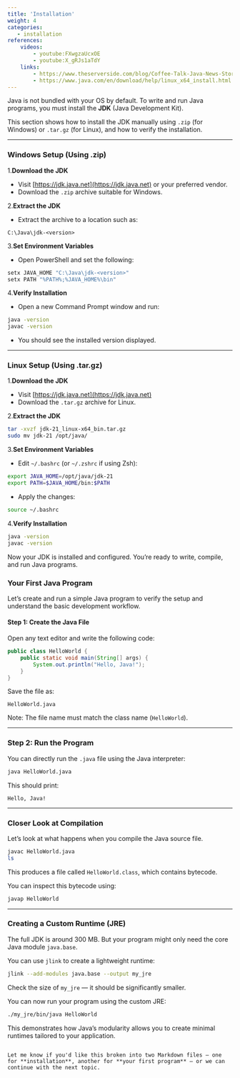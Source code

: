 ```yaml
---
title: 'Installation'
weight: 4
categories:
   - installation
references:
    videos:
        - youtube:FXwgzaUcxOE
        - youtube:X_gRJs1aTdY
    links:
        - https://www.theserverside.com/blog/Coffee-Talk-Java-News-Stories-and-Opinions/How-to-install-Java-21
        - https://www.java.com/en/download/help/linux_x64_install.html
---
```


Java is not bundled with your OS by default. To write and run Java programs, you must install the **JDK** (Java Development Kit).

This section shows how to install the JDK manually using `.zip` (for Windows) or `.tar.gz` (for Linux), and how to verify the installation.

---

### Windows Setup (Using .zip)

1.**Download the JDK**

   - Visit [https://jdk.java.net](https://jdk.java.net) or your preferred vendor.
   - Download the `.zip` archive suitable for Windows.


2.**Extract the JDK**
   
   - Extract the archive to a location such as:

   ```
   C:\Java\jdk-<version>
   ```

3.**Set Environment Variables**

   - Open PowerShell and set the following:

   ```powershell
   setx JAVA_HOME "C:\Java\jdk-<version>"
   setx PATH "%PATH%;%JAVA_HOME%\bin"
   ```

4.**Verify Installation**

   - Open a new Command Prompt window and run:

   ```cmd
   java -version
   javac -version
   ```

   - You should see the installed version displayed.

---

### Linux Setup (Using .tar.gz)

1.**Download the JDK**

   - Visit [https://jdk.java.net](https://jdk.java.net)
   - Download the `.tar.gz` archive for Linux.

2.**Extract the JDK**

   ```bash
   tar -xvzf jdk-21_linux-x64_bin.tar.gz
   sudo mv jdk-21 /opt/java/
   ```

3.**Set Environment Variables**

   * Edit `~/.bashrc` (or `~/.zshrc` if using Zsh):

   ```bash
   export JAVA_HOME=/opt/java/jdk-21
   export PATH=$JAVA_HOME/bin:$PATH
   ```

   * Apply the changes:

   ```bash
   source ~/.bashrc
   ```

4.**Verify Installation**

   ```bash
   java -version
   javac -version
   ```


Now your JDK is installed and configured. You’re ready to write, compile, and run Java programs.


### Your First Java Program

Let’s create and run a simple Java program to verify the setup and understand the basic development workflow.

#### Step 1: Create the Java File

Open any text editor and write the following code:

```java
public class HelloWorld {
    public static void main(String[] args) {
        System.out.println("Hello, Java!");
    }
}
```

Save the file as:

```
HelloWorld.java
```

Note: The file name must match the class name (`HelloWorld`).

---

### Step 2: Run the Program

You can directly run the `.java` file using the Java interpreter:

```bash
java HelloWorld.java
```

This should print:

```
Hello, Java!
```

---

### Closer Look at Compilation

Let’s look at what happens when you compile the Java source file.

```bash
javac HelloWorld.java
ls
```

This produces a file called `HelloWorld.class`, which contains bytecode.

You can inspect this bytecode using:

```bash
javap HelloWorld
```

---

### Creating a Custom Runtime (JRE)

The full JDK is around 300 MB. But your program might only need the core Java module `java.base`.

You can use `jlink` to create a lightweight runtime:

```bash
jlink --add-modules java.base --output my_jre
```

Check the size of `my_jre` — it should be significantly smaller.

You can now run your program using the custom JRE:

```bash
./my_jre/bin/java HelloWorld
```

This demonstrates how Java’s modularity allows you to create minimal runtimes tailored to your application.

```

Let me know if you'd like this broken into two Markdown files — one for **installation**, another for **your first program** — or we can continue with the next topic.
```
